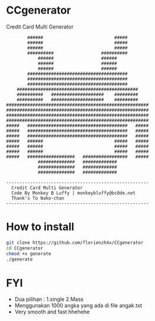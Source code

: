 # CCgenerator
Credit Card Multi Generator

            ######                           #####        
            ######                           #####        
            ######                           #####        
            ##########                  ##########        
                ######                  ######            
                ######                  ######            
                ######                  ######            
            ######################################        
            ######################################        
            ######################################        
        ##############################################    
        ##########   ####################    #########    
        ##########   ####################    #########    
    ######################################################
    ######################################################
    ######################################################
    ######################################################
    #####   ######################################   #####
    #####   ######################################   #####
    #####   ######################################   #####
    #####   ######                           #####   #####
    #####   ######                           #####   #####
    #####   ######                           #####   #####
    #####   ##################   #################   #####
                ##############   #############            
                ##############   #############            
                ##############   #############

    ------------------------------------------------------
      Credit Card Multi Generator
      Code By Monkey B Luffy | monkeybluffy@bc0de.net
      Thank's To Nako-chan
    ------------------------------------------------------
    
# How to install
```bash
git clone https://github.com/florienzh4x/CCgenerator
cd CCgenerator
chmod +x generate
./generate
```
# FYI
- Dua pilihan : 1.single 2.Mass
- Menggunakan 1000 angka yang ada di file angak.txt
- Very smooth and fast hhehehe
